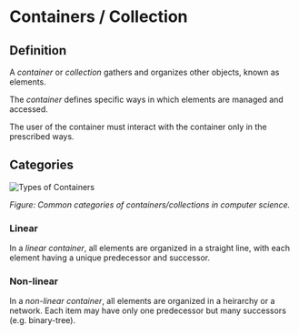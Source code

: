 # Containers / Collection

## Definition
A *container* or *collection* gathers and organizes other objects, known as elements. 

The *container* defines specific ways in which elements are managed and accessed.

The user of the container must interact with the container only in the prescribed ways.

## Categories

![Types of Containers]()

*Figure: Common categories of containers/collections in computer science.*

### Linear
In a *linear container*, all elements are organized in a straight line, with each element having a unique predecessor and successor. 

### Non-linear
In a *non-linear container*, all elements are organized in a heirarchy or a network. Each item may have only one predecessor but many successors (e.g. binary-tree).